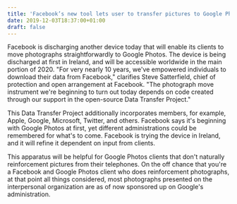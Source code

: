 ```yaml
---
title: 'Facebook’s new tool lets user to transfer pictures to Google Photos'
date: 2019-12-03T18:37:00+01:00
draft: false
---
```


Facebook is discharging another device today that will enable its clients to move photographs straightforwardly to Google Photos. The device is being discharged at first in Ireland, and will be accessible worldwide in the main portion of 2020. "For very nearly 10 years, we've empowered individuals to download their data from Facebook," clarifies Steve Satterfield, chief of protection and open arrangement at Facebook. "The photograph move instrument we're beginning to turn out today depends on code created through our support in the open-source Data Transfer Project."  
  
This Data Transfer Project additionally incorporates members, for example, Apple, Google, Microsoft, Twitter, and others. Facebook says it's beginning with Google Photos at first, yet different administrations could be remembered for what's to come. Facebook is trying the device in Ireland, and it will refine it dependent on input from clients.  
  
This apparatus will be helpful for Google Photos clients that don't naturally reinforcement pictures from their telephones. On the off chance that you're a Facebook and Google Photos client who does reinforcement photographs, at that point all things considered, most photographs presented on the interpersonal organization are as of now sponsored up on Google's administration.